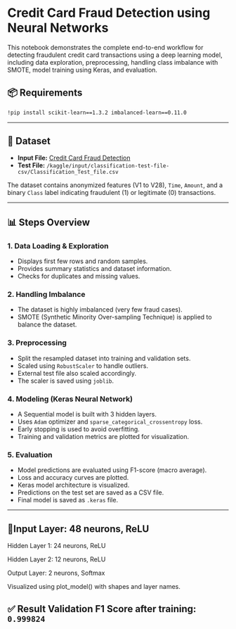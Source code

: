 
# Credit Card Fraud Detection using Neural Networks

This notebook demonstrates the complete end-to-end workflow for detecting fraudulent credit card transactions using a deep learning model, including data exploration, preprocessing, handling class imbalance with SMOTE, model training using Keras, and evaluation.

## 📦 Requirements

```bash
!pip install scikit-learn==1.3.2 imbalanced-learn==0.11.0
```

---

## 🧾 Dataset

- **Input File:** [Credit Card Fraud Detection](https://www.kaggle.com/datasets/mlg-ulb/creditcardfraud)
- **Test File:** `/kaggle/input/classification-test-file-csv/Classification_Test_file.csv`

The dataset contains anonymized features (V1 to V28), `Time`, `Amount`, and a binary `Class` label indicating fraudulent (1) or legitimate (0) transactions.

---

## 📊 Steps Overview

### 1. **Data Loading & Exploration**
- Displays first few rows and random samples.
- Provides summary statistics and dataset information.
- Checks for duplicates and missing values.

### 2. **Handling Imbalance**
- The dataset is highly imbalanced (very few fraud cases).
- SMOTE (Synthetic Minority Over-sampling Technique) is applied to balance the dataset.

### 3. **Preprocessing**
- Split the resampled dataset into training and validation sets.
- Scaled using `RobustScaler` to handle outliers.
- External test file also scaled accordingly.
- The scaler is saved using `joblib`.

### 4. **Modeling (Keras Neural Network)**
- A Sequential model is built with 3 hidden layers.
- Uses `Adam` optimizer and `sparse_categorical_crossentropy` loss.
- Early stopping is used to avoid overfitting.
- Training and validation metrics are plotted for visualization.

### 5. **Evaluation**
- Model predictions are evaluated using F1-score (macro average).
- Loss and accuracy curves are plotted.
- Keras model architecture is visualized.
- Predictions on the test set are saved as a CSV file.
- Final model is saved as `.keras` file.

---

## 🧠Input Layer: 48 neurons, ReLU

Hidden Layer 1: 24 neurons, ReLU

Hidden Layer 2: 12 neurons, ReLU

Output Layer: 2 neurons, Softmax

Visualized using plot_model() with shapes and layer names.

## ✅ Result **Validation F1 Score after training:** `0.999824`
